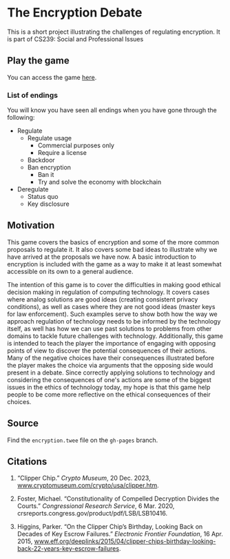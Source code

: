 # The Encryption Debate
This is a short project illustrating the challenges of regulating encryption. It is part of CS239: Social and Professional Issues

## Play the game
You can access the game [here](https://lee-blake.github.io/encryption-debate/).

### List of endings
You will know you have seen all endings when you have gone through the following:
- Regulate
  - Regulate usage
    - Commercial purposes only
    - Require a license
  - Backdoor
  - Ban encryption
    - Ban it
    - Try and solve the economy with blockchain
- Deregulate
  - Status quo
  - Key disclosure

## Motivation
This game covers the basics of encryption and some of the more common proposals to regulate it. It also covers some bad ideas to illustrate why we have arrived at the proposals we have now. A basic introduction to encryption is included with the game as a way to make it at least somewhat accessible on its own to a general audience. 

The intention of this game is to cover the difficulties in making good ethical decision making in regulation of computing technology. It covers cases where analog solutions are good ideas (creating consistent privacy conditions), as well as cases where they are not good ideas (master keys for law enforcement). Such examples serve to show both how the way we approach regulation of technology needs to be informed by the technology itself, as well has how we can use past solutions to problems from other domains to tackle future challenges with technology. Additionally, this game is intended to teach the player the importance of engaging with opposing points of view to discover the potential consequences of their actions. Many of the negative choices have their consequences illustrated before the player makes the choice via arguments that the opposing side would present in a debate. Since correctly applying solutions to technology and considering the consequences of one's actions are some of the biggest issues in the ethics of technology today, my hope is that this game help people to be come more reflective on the ethical consequences of their choices.

## Source
Find the `encryption.twee` file on the `gh-pages` branch.

## Citations

1. “Clipper Chip.” *Crypto Museum*, 20 Dec. 2023, www.cryptomuseum.com/crypto/usa/clipper.htm. 

2. Foster, Michael. “Constitutionality of Compelled Decryption Divides the Courts.” *Congressional Research Service*, 6 Mar. 2020, crsreports.congress.gov/product/pdf/LSB/LSB10416. 

3. Higgins, Parker. “On the Clipper Chip’s Birthday, Looking Back on Decades of Key Escrow Failures.” *Electronic Frontier Foundation*, 16 Apr. 2015, www.eff.org/deeplinks/2015/04/clipper-chips-birthday-looking-back-22-years-key-escrow-failures. 
